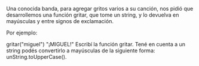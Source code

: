 Una conocida banda, para agregar gritos varios a su canción, nos pidió que desarrollemos una función gritar, que tome un string, y lo devuelva en mayúsculas y entre signos de exclamación.

Por ejemplo:

 gritar("miguel")
"¡MIGUEL!"
Escribí la función gritar. Tené en cuenta a un string podés convertirlo a mayúsculas de la siguiente forma: unString.toUpperCase().